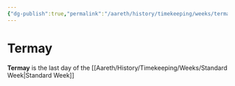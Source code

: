 ```yaml
---
{"dg-publish":true,"permalink":"/aareth/history/timekeeping/weeks/termay/"}
---
```



# Termay
**Termay** is the last day of the [[Aareth/History/Timekeeping/Weeks/Standard Week\|Standard Week]]